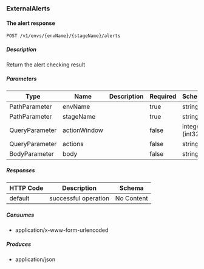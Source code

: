 ### ExternalAlerts
#### The alert response
```
POST /v1/envs/{envName}/{stageName}/alerts
```

##### Description

Return the alert checking result

##### Parameters
|Type|Name|Description|Required|Schema|Default|
|----|----|----|----|----|----|
|PathParameter|envName||true|string||
|PathParameter|stageName||true|string||
|QueryParameter|actionWindow||false|integer (int32)||
|QueryParameter|actions||false|string||
|BodyParameter|body||false|string||


##### Responses
|HTTP Code|Description|Schema|
|----|----|----|
|default|successful operation|No Content|


##### Consumes

* application/x-www-form-urlencoded

##### Produces

* application/json

